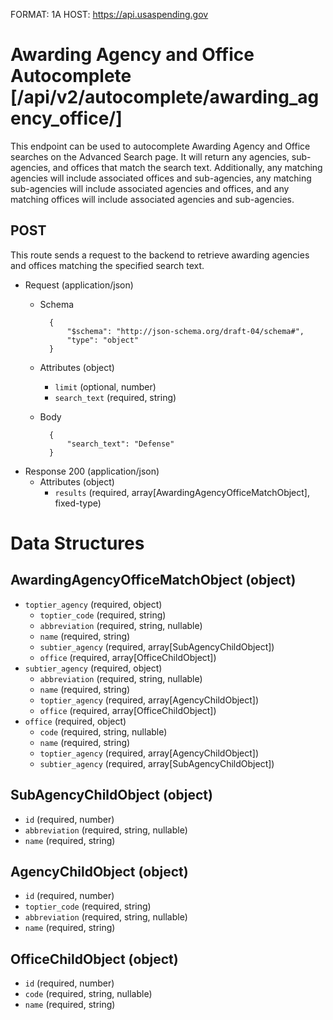 FORMAT: 1A
HOST: https://api.usaspending.gov

# Awarding Agency and Office Autocomplete [/api/v2/autocomplete/awarding_agency_office/]

This endpoint can be used to autocomplete Awarding Agency and Office searches on the Advanced Search page. It will return
any agencies, sub-agencies, and offices that match the search text. Additionally, any matching agencies will include associated
offices and sub-agencies, any matching sub-agencies will include associated agencies and offices, and any matching offices will include
associated agencies and sub-agencies.

## POST

This route sends a request to the backend to retrieve awarding agencies and offices matching the specified search text.

+ Request (application/json)
    + Schema

            {
                "$schema": "http://json-schema.org/draft-04/schema#",
                "type": "object"
            }

    + Attributes (object)
        + `limit` (optional, number)
        + `search_text` (required, string)
    + Body

            {
                "search_text": "Defense"
            }

+ Response 200 (application/json)
    + Attributes (object)
        + `results` (required, array[AwardingAgencyOfficeMatchObject], fixed-type)

# Data Structures

## AwardingAgencyOfficeMatchObject (object)
+ `toptier_agency` (required, object)
    + `toptier_code` (required, string)
    + `abbreviation` (required, string, nullable)
    + `name` (required, string)
    + `subtier_agency` (required, array[SubAgencyChildObject])
    + `office` (required, array[OfficeChildObject])
+ `subtier_agency` (required, object)
    + `abbreviation` (required, string, nullable)
    + `name` (required, string)
    + `toptier_agency` (required, array[AgencyChildObject])
    + `office` (required, array[OfficeChildObject])
+ `office` (required, object)
    + `code` (required, string, nullable)
    + `name` (required, string)
    + `toptier_agency` (required, array[AgencyChildObject])
    + `subtier_agency` (required, array[SubAgencyChildObject])

## SubAgencyChildObject (object)
+ `id` (required, number)
+ `abbreviation` (required, string, nullable)
+ `name` (required, string)

## AgencyChildObject (object)
+ `id` (required, number)
+ `toptier_code` (required, string)
+ `abbreviation` (required, string, nullable)
+ `name` (required, string)

## OfficeChildObject (object)
+ `id` (required, number)
+ `code` (required, string, nullable)
+ `name` (required, string)
